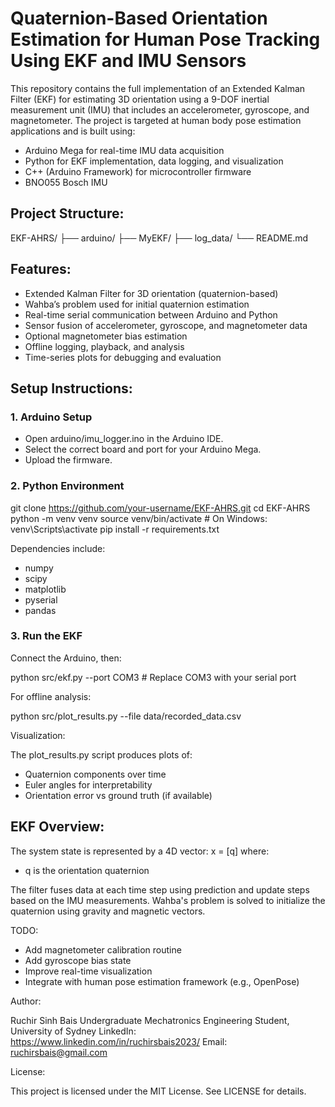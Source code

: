 # Quaternion-Based Orientation Estimation for Human Pose Tracking Using EKF and IMU Sensors

This repository contains the full implementation of an Extended Kalman Filter (EKF) for estimating 3D orientation using a 9-DOF inertial measurement unit (IMU) that includes an accelerometer, gyroscope, and magnetometer. The project is targeted at human body pose estimation applications and is built using:

- Arduino Mega for real-time IMU data acquisition
- Python for EKF implementation, data logging, and visualization
- C++ (Arduino Framework) for microcontroller firmware
- BNO055 Bosch IMU

## Project Structure:

EKF-AHRS/
├── arduino/
├── MyEKF/
├── log_data/
└── README.md

## Features:

- Extended Kalman Filter for 3D orientation (quaternion-based)
- Wahba’s problem used for initial quaternion estimation
- Real-time serial communication between Arduino and Python
- Sensor fusion of accelerometer, gyroscope, and magnetometer data
- Optional magnetometer bias estimation
- Offline logging, playback, and analysis
- Time-series plots for debugging and evaluation

## Setup Instructions:

### 1. Arduino Setup
- Open arduino/imu_logger.ino in the Arduino IDE.
- Select the correct board and port for your Arduino Mega.
- Upload the firmware.

### 2. Python Environment

git clone https://github.com/your-username/EKF-AHRS.git
cd EKF-AHRS
python -m venv venv
source venv/bin/activate  # On Windows: venv\\Scripts\\activate
pip install -r requirements.txt

Dependencies include:
- numpy
- scipy
- matplotlib
- pyserial
- pandas

### 3. Run the EKF

Connect the Arduino, then:

python src/ekf.py --port COM3  # Replace COM3 with your serial port

For offline analysis:

python src/plot_results.py --file data/recorded_data.csv

Visualization:

The plot_results.py script produces plots of:
- Quaternion components over time
- Euler angles for interpretability
- Orientation error vs ground truth (if available)

## EKF Overview:

The system state is represented by a 4D vector:
x = [q]
where:
- q is the orientation quaternion

The filter fuses data at each time step using prediction and update steps based on the IMU measurements. Wahba's problem is solved to initialize the quaternion using gravity and magnetic vectors.


TODO:

- Add magnetometer calibration routine
- Add gyroscope bias state
- Improve real-time visualization
- Integrate with human pose estimation framework (e.g., OpenPose)

Author:

Ruchir Sinh Bais
Undergraduate Mechatronics Engineering Student, University of Sydney
LinkedIn: https://www.linkedin.com/in/ruchirsbais2023/
Email: ruchirsbais@gmail.com

License:

This project is licensed under the MIT License. See LICENSE for details.
